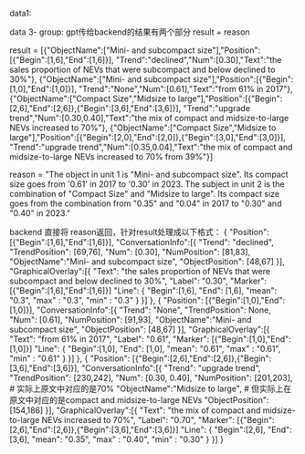 data1:





data 3- group:
gpt传给backend的结果有两个部分 result + reason

result = [{"ObjectName":["Mini- and subcompact size"],"Position":[{"Begin":[1,6],"End":[1,6]}], "Trend":"declined","Num":[0.30],"Text":"the sales proportion of NEVs that were subcompact and below declined to 30%"},
{"ObjectName":["Mini- and subcompact size"],"Position":[{"Begin":[1,0],"End":[1,0]}], "Trend":"None","Num":[0.61],"Text":"from 61% in 2017"},
{"ObjectName":["Compact Size","Midsize to large"],"Position":[{"Begin":[2,6],"End":[2,6]},{"Begin":[3,6],"End":[3,6]}], "Trend":"upgrade trend","Num":[0.30,0.40],"Text":"the mix of compact and midsize-to-large NEVs increased to 70%"},
{"ObjectName":["Compact Size","Midsize to large"],"Position":[{"Begin":[2,0],"End":[2,0]},{"Begin":[3,0],"End":[3,0]}], "Trend":"upgrade trend","Num":[0.35,0.04],"Text":"the mix of compact and midsize-to-large NEVs increased to 70% from 39%"}]

reason = "The object in unit 1 is "Mini- and subcompact size". Its compact size goes from '0.61' in 2017 to '0.30' in 2023. The subject in unit 2 is the combination of  "Compact Size" and  "Midsize to large". Its compact size goes from the combination from "0.35" and "0.04" in 2017 to "0.30" and "0.40" in 2023."

backend 直接将 reason返回，针对result处理成以下格式：
{
    "Position": [{"Begin":[1,6],"End":[1,6]}],
    "ConversationInfo":[{
        "Trend": "declined",
        "TrendPosition": [69,76],
        "Num": [0.30],
        "NumPosition": [81,83],
        "ObjectName":"Mini- and subcompact size",
        "ObjectPosition": [48,67]
    }],
    "GraphicalOverlay":[{
        "Text": "the sales proportion of NEVs that were subcompact and below declined to 30%",
        "Label": "0.30",
        "Marker": [{"Begin":[1,6],"End":[1,6]}]
        "Line": {
            "Begin":[1,6],
            "End": [1,6],
            "mean": "0.3",
            "max" : "0.3",
            "min" : "0.3"
        }
    }]
},
{
    "Position": [{"Begin":[1,0],"End":[1,0]}],
    "ConversationInfo":[{
        "Trend": "None",
        "TrendPosition": None,
        "Num": [0.61],
        "NumPosition": [91,93],
        "ObjectName":"Mini- and subcompact size",
        "ObjectPosition": [48,67]
    }],
    "GraphicalOverlay":[{
        "Text": "from 61% in 2017",
        "Label": "0.61",
        "Marker": [{"Begin":[1,0],"End":[1,0]}]
        "Line": {
            "Begin":[1,0],
            "End": [1,0],
            "mean": "0.61",
            "max" : "0.61",
            "min" : "0.61"
        }
    }]
},
{
    "Position": [{"Begin":[2,6],"End":[2,6]},{"Begin":[3,6],"End":[3,6]}],
    "ConversationInfo":[{
        "Trend": "upgrade trend",
        "TrendPosition": [230,242],
        "Num": [0.30, 0.40],
        "NumPosition": [201,203], # 实际上原文中对应的是70%
        "ObjectName":"Midsize to large", # 但实际上在原文中对应的是compact and midsize-to-large NEVs
        "ObjectPosition": [154,186]
    }],
    "GraphicalOverlay":[{
        "Text": "the mix of compact and midsize-to-large NEVs increased to 70%",
        "Label": "0.70",
        "Marker": [{"Begin":[2,6],"End":[2,6]},{"Begin":[3,6],"End":[3,6]}]
        "Line": {
            "Begin":[2,6],
            "End": [3,6],
            "mean": "0.35",
            "max" : "0.40",
            "min" : "0.30"
        }
    }]
}
